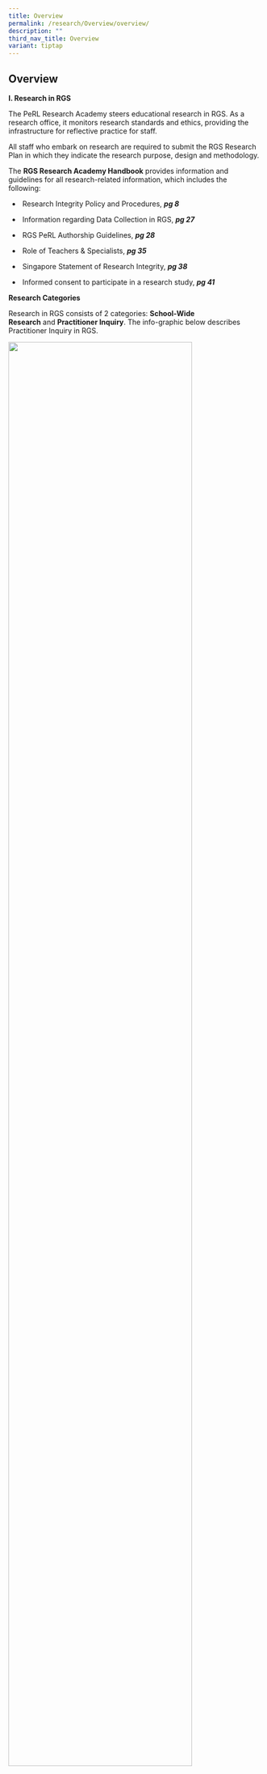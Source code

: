```yaml
---
title: Overview
permalink: /research/Overview/overview/
description: ""
third_nav_title: Overview
variant: tiptap
---
```

<h2>Overview</h2>
<p><strong>I. Research in RGS</strong>
</p>
<p>The PeRL Research Academy steers educational research in RGS. As a research
office, it monitors research standards and ethics, providing the infrastructure
for reflective practice for staff.</p>
<p>All staff who embark on research are required to submit the RGS Research
Plan in which they indicate the research purpose, design and methodology.</p>
<p>The&nbsp;<strong>RGS Research Academy Handbook</strong>&nbsp;provides
information and guidelines for all research-related information, which
includes the following:&nbsp;&nbsp;</p>
<ul data-tight="true" class="tight">
<li>
<p>&nbsp;Research Integrity Policy and Procedures,&nbsp;<strong><em>pg 8</em></strong>
</p>
</li>
<li>
<p>&nbsp;Information regarding Data Collection in RGS,&nbsp;<strong><em>pg 27</em></strong>
</p>
</li>
<li>
<p>&nbsp;RGS PeRL Authorship Guidelines,&nbsp;<strong><em>pg 28</em></strong>
</p>
</li>
<li>
<p>&nbsp;Role of Teachers &amp; Specialists,&nbsp;<strong><em>pg 35</em></strong>
</p>
</li>
<li>
<p>&nbsp;Singapore Statement of Research Integrity,&nbsp;<strong><em>pg 38</em></strong>
</p>
</li>
<li>
<p>&nbsp;Informed consent to participate in a research study,&nbsp;<strong><em>pg 41</em></strong>
</p>
</li>
</ul>
<p><strong>Research Categories</strong>
</p>
<p>Research in RGS consists of 2 categories:&nbsp;<strong>School-Wide Research</strong>&nbsp;and&nbsp;<strong>Practitioner Inquiry</strong>.
The info-graphic below describes Practitioner Inquiry in RGS.</p>
<div class="isomer-image-wrapper">
<img style="width:85%" height="auto" width="100%" src="/images/A guide to rpactitioner inquiry in RGS_Poster _final.jpg">
</div>
<hr>
<p><strong>II. School-Wide Research Projects</strong>
</p>
<p>PeRL-conducted School-Wide Research focuses on:</p>
<ul data-tight="true" class="tight">
<li>
<p>Curriculum design</p>
</li>
<li>
<p>Instructional approaches</p>
</li>
<li>
<p>Assessment</p>
</li>
<li>
<p>Professional Practice</p>
</li>
</ul>
<p>The following projects were conducted by the PeRL Research team:</p>
<p><strong>1 .</strong>&nbsp;&nbsp;&nbsp;<strong>Insights from Teachers’ Perspectives on Blended Learning in a Secondary School in Singapore: An Exploratory Study</strong>
</p>
<p><strong>Impact: </strong>This study supports the school-wide adoption
of the Blended Learning pedagogical approach and the findings inform the
school’s professional learning plans. Findings from this case study have
shown that teachers have a strong and positive mindset towards Blended
Learning. The findings also sheds light on the areas of strength and areas
for growth in teacher readiness for Blended Learning. Recommendations are
put forth to address the challenges faced by teachers.</p>
<p><strong>2.&nbsp; &nbsp; The Role of a Professional Learning Community in Informing Teacher Practice: A Case Study in Raffles Girls School (2016 - 2018)</strong>&nbsp;</p>
<p><strong>Impact:</strong>&nbsp;The research on the professional learning
community in RGS, known as the Professional Learning Space (PLS),&nbsp;showed
that&nbsp;the PLS has the strongest effect in developing teachers' assessment
literacy and curriculum design knowledge and skills. However, the findings
also highlighted the untapped potential of the PLS,&nbsp;such as in addressing
student learning needs through collective review of practices and facilitating&nbsp;teachers'
responsiveness to student learning. Based on the findings, the investigators
are actively&nbsp;engaging members of the staff to leverage the PLS for
more review practices which center on the evidence of student learning,
such as through the sharing of knowledge&nbsp;gained from practitioner
inquiry, discussing classroom practices with a student-centered perspective,
and utilizing student data to support classroom decision-making.&nbsp;</p>
<p><strong>More information about PeRL-conducted School-Wide Research can be found&nbsp;<a href="/research/Overview/perl-swr/" rel="noopener noreferrer nofollow" target="_blank">here</a>.</strong>
</p>
<p><strong>III. Practitioner Inquiry Projects</strong>
</p>
<p>Teachers in RGS embark on Practitioner Inquiry projects to inform their
practice across diverse areas of disciplines and interests. There are protocols
to guide teachers embarking on Practitioner Inquiry projects and a PeRL
member is attached to each project to ensure that the teacher-researcher's
needs are met throughout the duration of the project.</p>
<p>The following are examples of Practitioner Inquiry projects that have
been completed by RGS teachers:</p>
<p><strong>1 .&nbsp;&nbsp; Mathematics Comprehension: Engaging students in Thinking about Mathematics&nbsp;(2021)</strong>
</p>
<p><u>Benefit to Practice:</u>&nbsp;In learning mathematics, the ability
to read and comprehend mathematical content materials is an essential skill
to deepen conceptual understanding, enable effective problem solving and
support independent learning. The findings illuminate the effects of building
mathematical comprehension skills on students’ attitudes towards Mathematics
learning.</p>
<p><strong>2 .&nbsp;Music, of Cause! Giving students a voice within and beyond the classroom&nbsp;&nbsp;&nbsp;(2014)</strong>
</p>
<p><u>Benefit to Practice:</u>&nbsp;The research allowed for a more rigorous
use of data / feedback (students, staff and SD team) in evaluating the
RICE Programme. Conclusions provide targeted focus on what went well, the
key areas to be improved and recommendations for RICE 2015.</p>
<p><strong>3.</strong>&nbsp;&nbsp;&nbsp;&nbsp;<strong>The Value of Class Participation as an Assessment Tool in the English Language Classroom&nbsp; (2013)</strong>
</p>
<p><u>Benefit to Practice:</u> Our investigative team was awarded the ELIS
Research Fund. Embarking on a Practitioner Inquiry honed our skills in
classroom research. The opportunity to present our findings at the ELIS
Conference 2015 was priceless. The discussions with fellow educators on
how we could further refine our existing assessment practices were truly
enriching.</p>
<p></p>
<p>The full list of Practitioner Inquiry projects conducted over the past
five years can be found&nbsp;<a href="/research-projects/research-projects-list/2023-research/" rel="noopener noreferrer nofollow" target="_blank">here</a>.</p>